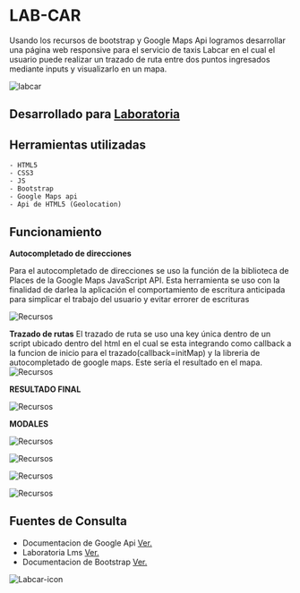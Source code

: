 # LAB-CAR

Usando los recursos de bootstrap y Google Maps Api logramos desarrollar una página web responsive para el servicio de taxis Labcar en el cual el usuario puede realizar un trazado de ruta entre dos puntos ingresados mediante inputs y visualizarlo en un mapa.

![labcar](https://user-images.githubusercontent.com/32288575/36438557-4d1596b0-1638-11e8-83f6-9c7a88eb1217.png)

## Desarrollado para [Laboratoria](http://www.laboratoria.la/)

## Herramientas utilizadas
	- HTML5
	- CSS3
	- JS
	- Bootstrap
	- Google Maps api
	- Api de HTML5 (Geolocation)

## Funcionamiento

**Autocompletado de direcciones**

Para el autocompletado de direcciones se uso la función de la biblioteca de Places de la Google Maps JavaScript API. Esta herramienta se uso con la finalidad de darlea la aplicación el comportamiento de escritura anticipada para simplicar el trabajo del usuario y evitar errorer de escrituras

![Recursos](assets/images/autocompletado.png)

**Trazado de rutas**
El trazado de ruta se uso una key única dentro de un script ubicado dentro del html en el cual se esta integrando como callback a la funcion de inicio para el trazado(callback=initMap) y la libreria de autocompletado de google maps. Este sería el resultado en el mapa.
![Recursos](assets/images/trazado.png)


**RESULTADO FINAL**

![Recursos](assets/images/desktop.png)

**MODALES**

![Recursos](assets/images/modal-1.png)

![Recursos](assets/images/modal-2.png)

![Recursos](assets/images/modal-3.png)

![Recursos](assets/images/mobile.png)

## Fuentes de Consulta
 - Documentacion de Google Api [Ver.](https://developers.google.com/maps/documentation/?hl=es-419)
 - Laboratoria Lms [Ver.](https://lms.laboratoria.la/)
 - Documentacion de Bootstrap [Ver.](https://getbootstrap.com/docs/3.3/getting-started/)

  ![Labcar-icon](assets/images/logoForma.png)

